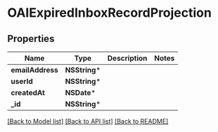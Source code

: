 # OAIExpiredInboxRecordProjection

## Properties
Name | Type | Description | Notes
------------ | ------------- | ------------- | -------------
**emailAddress** | **NSString*** |  | 
**userId** | **NSString*** |  | 
**createdAt** | **NSDate*** |  | 
**_id** | **NSString*** |  | 

[[Back to Model list]](../README#documentation-for-models) [[Back to API list]](../README#documentation-for-api-endpoints) [[Back to README]](../README)



